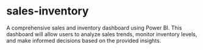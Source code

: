 # sales-inventory
A comprehensive sales and inventory dashboard using Power BI. This dashboard will allow users to analyze sales trends, monitor inventory levels, and make informed decisions based on the provided insights. 
